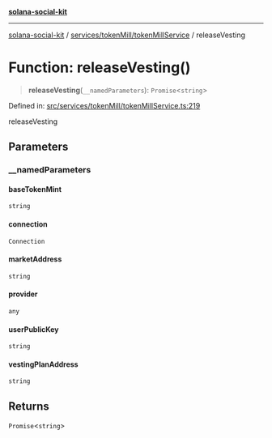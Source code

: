 [**solana-social-kit**](../../../../README.md)

***

[solana-social-kit](../../../../README.md) / [services/tokenMill/tokenMillService](../README.md) / releaseVesting

# Function: releaseVesting()

> **releaseVesting**(`__namedParameters`): `Promise`\<`string`\>

Defined in: [src/services/tokenMill/tokenMillService.ts:219](https://github.com/SendArcade/solana-social-starter/blob/98f94bb63d3814df24512365f6ae706d273e698f/src/services/tokenMill/tokenMillService.ts#L219)

releaseVesting

## Parameters

### \_\_namedParameters

#### baseTokenMint

`string`

#### connection

`Connection`

#### marketAddress

`string`

#### provider

`any`

#### userPublicKey

`string`

#### vestingPlanAddress

`string`

## Returns

`Promise`\<`string`\>
